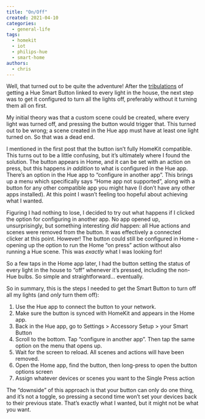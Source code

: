 ```yaml
---
title: "On/Off"
created: 2021-04-10
categories: 
  - general-life
tags: 
  - homekit
  - iot
  - philips-hue
  - smart-home
authors: 
  - chris
---
```


Well, that turned out to be quite the adventure! After the [tribulations](/2021/04/04/zone-of-control/) of getting a Hue Smart Button linked to every light in the house, the next step was to get it configured to turn all the lights off, preferably without it turning them all on first.

My initial theory was that a custom scene could be created, where every light was turned off, and pressing the button would trigger that. This turned out to be wrong; a scene created in the Hue app must have at least one light turned on. So that was a dead end.

I mentioned in the first post that the button isn’t fully HomeKit compatible. This turns out to be a little confusing, but it’s ultimately where I found the solution. The button appears in Home, and it can be set with an action on press, but this happens _in addition_ to what is configured in the Hue app. There’s an option in the Hue app to “configure in another app”. This brings up a menu which specifically says “Home app not supported”, along with a button for any other compatible app you might have (I don’t have any other apps installed). At this point I wasn’t feeling too hopeful about achieving what I wanted.

Figuring I had nothing to lose, I decided to try out what happens if I clicked the option for configuring in another app. No app opened up, unsurprisingly, but something interesting _did_ happen: all Hue actions and scenes were removed from the button. It was effectively a connected clicker at this point. However! The button could still be configured in Home - opening up the option to run the Home “on press” action without also running a Hue scene. This was _exactly_ what I was looking for!

So a few taps in the Home app later, I had the button setting the status of every light in the house to “off” whenever it’s pressed, including the non-Hue bulbs. So simple and straightforward… eventually.

So in summary, this is the steps I needed to get the Smart Button to turn off all my lights (and _only_ turn them off):

1. Use the Hue app to connect the button to your network.
2. Make sure the button is synced with HomeKit and appears in the Home app.
3. Back in the Hue app, go to Settings > Accessory Setup > your Smart Button
4. Scroll to the bottom. Tap “configure in another app”. Then tap the same option on the menu that opens up.
5. Wait for the screen to reload. All scenes and actions will have been removed.
6. Open the Home app, find the button, then long-press to open the button options screen
7. Assign whatever devices or scenes you want to the Single Press action

The “downside” of this approach is that your button can only do one thing, and it’s not a toggle, so pressing a second time won’t set your devices back to their previous state. That’s exactly what I wanted, but it might not be what you want.
